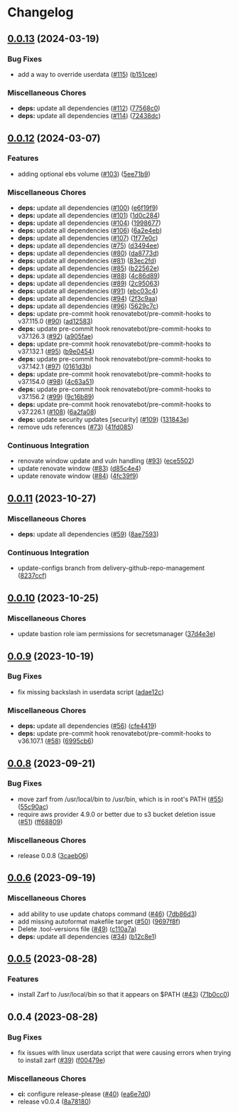 # Changelog

## [0.0.13](https://github.com/defenseunicorns/terraform-aws-bastion/compare/v0.0.12...v0.0.13) (2024-03-19)


### Bug Fixes

* add a way to override userdata ([#115](https://github.com/defenseunicorns/terraform-aws-bastion/issues/115)) ([b151cee](https://github.com/defenseunicorns/terraform-aws-bastion/commit/b151cee99f1df0440c60da77ca5b0a3b0525f79c))


### Miscellaneous Chores

* **deps:** update all dependencies ([#112](https://github.com/defenseunicorns/terraform-aws-bastion/issues/112)) ([77568c0](https://github.com/defenseunicorns/terraform-aws-bastion/commit/77568c0a61c77f7770b9a130ed0437f6fe317f5f))
* **deps:** update all dependencies ([#114](https://github.com/defenseunicorns/terraform-aws-bastion/issues/114)) ([72438dc](https://github.com/defenseunicorns/terraform-aws-bastion/commit/72438dcab8cb5e0671cc32f2205968a0f43e2acd))

## [0.0.12](https://github.com/defenseunicorns/terraform-aws-bastion/compare/v0.0.11...v0.0.12) (2024-03-07)


### Features

* adding optional ebs volume ([#103](https://github.com/defenseunicorns/terraform-aws-bastion/issues/103)) ([5ee71b9](https://github.com/defenseunicorns/terraform-aws-bastion/commit/5ee71b9611709c3ccec690c8d25f03d43799cd29))


### Miscellaneous Chores

* **deps:** update all dependencies ([#100](https://github.com/defenseunicorns/terraform-aws-bastion/issues/100)) ([e6f19f9](https://github.com/defenseunicorns/terraform-aws-bastion/commit/e6f19f936c674e6e0b19cf702fdb0b986ce3c7e6))
* **deps:** update all dependencies ([#101](https://github.com/defenseunicorns/terraform-aws-bastion/issues/101)) ([1d0c284](https://github.com/defenseunicorns/terraform-aws-bastion/commit/1d0c28484f5a08cb1ffcc3dcda61efc374036f60))
* **deps:** update all dependencies ([#104](https://github.com/defenseunicorns/terraform-aws-bastion/issues/104)) ([1998677](https://github.com/defenseunicorns/terraform-aws-bastion/commit/1998677bdaedcffc668a8e5a759413bb0f4c1843))
* **deps:** update all dependencies ([#106](https://github.com/defenseunicorns/terraform-aws-bastion/issues/106)) ([6a2e4eb](https://github.com/defenseunicorns/terraform-aws-bastion/commit/6a2e4eba4f16750fd9d8dd1ce1d54a7713803b60))
* **deps:** update all dependencies ([#107](https://github.com/defenseunicorns/terraform-aws-bastion/issues/107)) ([1f77e0c](https://github.com/defenseunicorns/terraform-aws-bastion/commit/1f77e0c89113daec402a0ed89b5b3c5b6009f92e))
* **deps:** update all dependencies ([#75](https://github.com/defenseunicorns/terraform-aws-bastion/issues/75)) ([d3494ee](https://github.com/defenseunicorns/terraform-aws-bastion/commit/d3494ee319b95b0f974418af84b725710a005c6d))
* **deps:** update all dependencies ([#80](https://github.com/defenseunicorns/terraform-aws-bastion/issues/80)) ([da8773d](https://github.com/defenseunicorns/terraform-aws-bastion/commit/da8773db162ad89226cc66bbe7d3743eacf5a452))
* **deps:** update all dependencies ([#81](https://github.com/defenseunicorns/terraform-aws-bastion/issues/81)) ([83ec2fd](https://github.com/defenseunicorns/terraform-aws-bastion/commit/83ec2fd9f46d44aa846253eb88b0f14a0998ebc6))
* **deps:** update all dependencies ([#85](https://github.com/defenseunicorns/terraform-aws-bastion/issues/85)) ([b22562e](https://github.com/defenseunicorns/terraform-aws-bastion/commit/b22562e76657a93e97a11d5b58d4087f24af50a5))
* **deps:** update all dependencies ([#88](https://github.com/defenseunicorns/terraform-aws-bastion/issues/88)) ([4c86d89](https://github.com/defenseunicorns/terraform-aws-bastion/commit/4c86d8977e5ae5e64ff13fcfea94432c55cafce2))
* **deps:** update all dependencies ([#89](https://github.com/defenseunicorns/terraform-aws-bastion/issues/89)) ([2c95063](https://github.com/defenseunicorns/terraform-aws-bastion/commit/2c950638f35f87c2aec6ee80f711057d1e82dc28))
* **deps:** update all dependencies ([#91](https://github.com/defenseunicorns/terraform-aws-bastion/issues/91)) ([ebc03c4](https://github.com/defenseunicorns/terraform-aws-bastion/commit/ebc03c4cf9e93629b15a639430ff4dc0519fb917))
* **deps:** update all dependencies ([#94](https://github.com/defenseunicorns/terraform-aws-bastion/issues/94)) ([2f3c9aa](https://github.com/defenseunicorns/terraform-aws-bastion/commit/2f3c9aa7c43ee17130a4630d0181c4efeb0523da))
* **deps:** update all dependencies ([#96](https://github.com/defenseunicorns/terraform-aws-bastion/issues/96)) ([5629c7c](https://github.com/defenseunicorns/terraform-aws-bastion/commit/5629c7ca08ef5401ca625dc02883c5137146742f))
* **deps:** update pre-commit hook renovatebot/pre-commit-hooks to v37.115.0 ([#90](https://github.com/defenseunicorns/terraform-aws-bastion/issues/90)) ([ad12583](https://github.com/defenseunicorns/terraform-aws-bastion/commit/ad1258321d2c2d66058a6b23c2ac3c0ef15ab332))
* **deps:** update pre-commit hook renovatebot/pre-commit-hooks to v37.126.3 ([#92](https://github.com/defenseunicorns/terraform-aws-bastion/issues/92)) ([a905fae](https://github.com/defenseunicorns/terraform-aws-bastion/commit/a905fae19b73945479b2eae4cdecdef27f681575))
* **deps:** update pre-commit hook renovatebot/pre-commit-hooks to v37.132.1 ([#95](https://github.com/defenseunicorns/terraform-aws-bastion/issues/95)) ([b9e0454](https://github.com/defenseunicorns/terraform-aws-bastion/commit/b9e04549fd64970e5c5ec8ddb17be80b0099c191))
* **deps:** update pre-commit hook renovatebot/pre-commit-hooks to v37.142.1 ([#97](https://github.com/defenseunicorns/terraform-aws-bastion/issues/97)) ([0161d3b](https://github.com/defenseunicorns/terraform-aws-bastion/commit/0161d3b4af9f6697c1acf0becf5a346293fe1eb7))
* **deps:** update pre-commit hook renovatebot/pre-commit-hooks to v37.154.0 ([#98](https://github.com/defenseunicorns/terraform-aws-bastion/issues/98)) ([4c63a51](https://github.com/defenseunicorns/terraform-aws-bastion/commit/4c63a5108105f77368b13a6ce890252141064e79))
* **deps:** update pre-commit hook renovatebot/pre-commit-hooks to v37.156.2 ([#99](https://github.com/defenseunicorns/terraform-aws-bastion/issues/99)) ([9c16b89](https://github.com/defenseunicorns/terraform-aws-bastion/commit/9c16b892982ecd9b2bf34d1239309f4fc5a39970))
* **deps:** update pre-commit hook renovatebot/pre-commit-hooks to v37.226.1 ([#108](https://github.com/defenseunicorns/terraform-aws-bastion/issues/108)) ([6a2fa08](https://github.com/defenseunicorns/terraform-aws-bastion/commit/6a2fa08151aee003cc5487dae55b96c3a1002628))
* **deps:** update security updates [security] ([#109](https://github.com/defenseunicorns/terraform-aws-bastion/issues/109)) ([131843e](https://github.com/defenseunicorns/terraform-aws-bastion/commit/131843e1ea6f6388b3f6af0da9bd3d796f8b79cb))
* remove uds references ([#73](https://github.com/defenseunicorns/terraform-aws-bastion/issues/73)) ([41fd085](https://github.com/defenseunicorns/terraform-aws-bastion/commit/41fd085e56df567bb215c6f5d48e4e84c43040be))


### Continuous Integration

* renovate window update and vuln handling ([#93](https://github.com/defenseunicorns/terraform-aws-bastion/issues/93)) ([ece5502](https://github.com/defenseunicorns/terraform-aws-bastion/commit/ece55024505604b3884e21c604778c76dbd4551b))
* update renovate window ([#83](https://github.com/defenseunicorns/terraform-aws-bastion/issues/83)) ([d85c4e4](https://github.com/defenseunicorns/terraform-aws-bastion/commit/d85c4e4b46ca9419525212c838f685357a152c34))
* update renovate window ([#84](https://github.com/defenseunicorns/terraform-aws-bastion/issues/84)) ([4fc39f9](https://github.com/defenseunicorns/terraform-aws-bastion/commit/4fc39f93d71d416046a02aec5b38660310a9c878))

## [0.0.11](https://github.com/defenseunicorns/terraform-aws-bastion/compare/v0.0.10...v0.0.11) (2023-10-27)


### Miscellaneous Chores

* **deps:** update all dependencies ([#59](https://github.com/defenseunicorns/terraform-aws-bastion/issues/59)) ([8ae7593](https://github.com/defenseunicorns/terraform-aws-bastion/commit/8ae7593982c0b659396cec69debb4b4d5525fbe5))


### Continuous Integration

* update-configs branch from delivery-github-repo-management ([8237ccf](https://github.com/defenseunicorns/terraform-aws-bastion/commit/8237ccfe6395a31d11610f9882bc4b2794302e42))

## [0.0.10](https://github.com/defenseunicorns/terraform-aws-bastion/compare/v0.0.9...v0.0.10) (2023-10-25)


### Miscellaneous Chores

* update bastion role iam permissions for secretsmanager ([37d4e3e](https://github.com/defenseunicorns/terraform-aws-bastion/commit/37d4e3e0e8dfe3fcbe4aa863678a5c129629b185))

## [0.0.9](https://github.com/defenseunicorns/terraform-aws-bastion/compare/v0.0.8...v0.0.9) (2023-10-19)


### Bug Fixes

* fix missing backslash in userdata script ([adae12c](https://github.com/defenseunicorns/terraform-aws-bastion/commit/adae12c69f5842baeda424c41054500b95323f97))


### Miscellaneous Chores

* **deps:** update all dependencies ([#56](https://github.com/defenseunicorns/terraform-aws-bastion/issues/56)) ([cfe4419](https://github.com/defenseunicorns/terraform-aws-bastion/commit/cfe4419a2b4cde4cf57f891a11df7308358eff73))
* **deps:** update pre-commit hook renovatebot/pre-commit-hooks to v36.107.1 ([#58](https://github.com/defenseunicorns/terraform-aws-bastion/issues/58)) ([6995cb6](https://github.com/defenseunicorns/terraform-aws-bastion/commit/6995cb69e69e9ee4d9441a6afe0701393afba4ec))

## [0.0.8](https://github.com/defenseunicorns/terraform-aws-bastion/compare/v0.0.6...v0.0.8) (2023-09-21)


### Bug Fixes

* move zarf from /usr/local/bin to /usr/bin, which is in root's PATH ([#55](https://github.com/defenseunicorns/terraform-aws-bastion/issues/55)) ([55c90ac](https://github.com/defenseunicorns/terraform-aws-bastion/commit/55c90ac2c6d65b48c26567a322f4dbfc17d98ff0))
* require aws provider 4.9.0 or better due to s3 bucket deletion issue ([#51](https://github.com/defenseunicorns/terraform-aws-bastion/issues/51)) ([ff68809](https://github.com/defenseunicorns/terraform-aws-bastion/commit/ff6880985547082ebc6a7055e7d79e8c807211dd))


### Miscellaneous Chores

* release 0.0.8 ([3caeb06](https://github.com/defenseunicorns/terraform-aws-bastion/commit/3caeb0611eca49415e9719f8f6bfe170af222374))

## [0.0.6](https://github.com/defenseunicorns/terraform-aws-bastion/compare/v0.0.5...v0.0.6) (2023-09-19)


### Miscellaneous Chores

* add ability to use update chatops command ([#46](https://github.com/defenseunicorns/terraform-aws-bastion/issues/46)) ([7db86d3](https://github.com/defenseunicorns/terraform-aws-bastion/commit/7db86d3b008560a87efd5713a37ef1c87a1a0c95))
* add missing autoformat makefile target ([#50](https://github.com/defenseunicorns/terraform-aws-bastion/issues/50)) ([9697f8f](https://github.com/defenseunicorns/terraform-aws-bastion/commit/9697f8f7d567d424d77255d42aeed9f1fc3e62a2))
* Delete .tool-versions file ([#49](https://github.com/defenseunicorns/terraform-aws-bastion/issues/49)) ([c110a7a](https://github.com/defenseunicorns/terraform-aws-bastion/commit/c110a7a6302aa48974e8e9b98951063b83f8bbf2))
* **deps:** update all dependencies ([#34](https://github.com/defenseunicorns/terraform-aws-bastion/issues/34)) ([b12c8e1](https://github.com/defenseunicorns/terraform-aws-bastion/commit/b12c8e1a6282b38b534bef84eaab133f428ba63c))

## [0.0.5](https://github.com/defenseunicorns/terraform-aws-bastion/compare/v0.0.4...v0.0.5) (2023-08-28)


### Features

* install Zarf to /usr/local/bin so that it appears on $PATH ([#43](https://github.com/defenseunicorns/terraform-aws-bastion/issues/43)) ([71b0cc0](https://github.com/defenseunicorns/terraform-aws-bastion/commit/71b0cc038c96569ac22541ba1bdd70c30ea828f3))

## 0.0.4 (2023-08-28)


### Bug Fixes

* fix issues with linux userdata script that were causing errors when trying to install zarf ([#39](https://github.com/defenseunicorns/terraform-aws-bastion/issues/39)) ([f00479e](https://github.com/defenseunicorns/terraform-aws-bastion/commit/f00479eb38dcd1f37a3e15cea69bdd7686f8dc70))


### Miscellaneous Chores

* **ci:** configure release-please ([#40](https://github.com/defenseunicorns/terraform-aws-bastion/issues/40)) ([ea6e7d0](https://github.com/defenseunicorns/terraform-aws-bastion/commit/ea6e7d0bb0101b5ad6ebe5fdbf9efb9c93c5feb9))
* release v0.0.4 ([8a78180](https://github.com/defenseunicorns/terraform-aws-bastion/commit/8a78180ae500d540a142e321f54be093f8cdbcbc))
